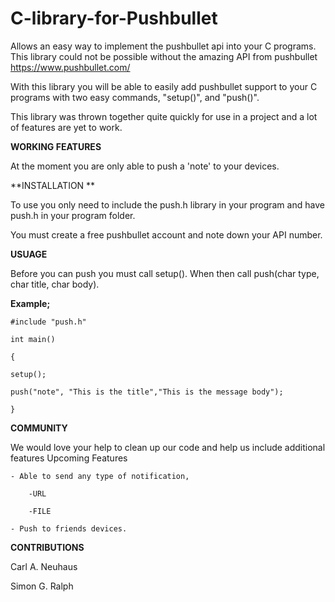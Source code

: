 C-library-for-Pushbullet
========================

Allows an easy way to implement the pushbullet api into your C programs.
This library could not be possible without the amazing API from pushbullet https://www.pushbullet.com/

With this library you will be able to easily add pushbullet support to your C programs with two easy commands, "setup()", and "push()".

This library was thrown together quite quickly for use in a project and a lot of features are yet to work. 

**WORKING FEATURES**

At the moment you are only able to push a 'note' to your devices.

**INSTALLATION **

To use you only need to include the push.h library in your program and have push.h in your program folder.

You must create a free pushbullet account and note down your API number.

**USUAGE**

Before you can push you must call setup().
When then call push(char type, char title, char body). 

**Example;**

	#include "push.h"
	
	int main()

	{

	setup();

	push("note", "This is the title","This is the message body");
	
	}

**COMMUNITY**

We would love your help to clean up our code and help us include additional features
Upcoming Features

	- Able to send any type of notification,
	
		-URL
		
		-FILE
	
	- Push to friends devices.

**CONTRIBUTIONS**

Carl A. Neuhaus

Simon G. Ralph
